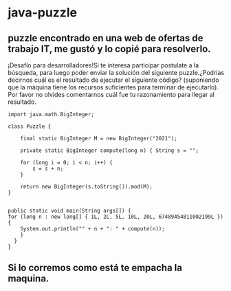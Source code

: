 # java-puzzle

## puzzle encontrado en una web de ofertas de trabajo IT, me gustó y lo copié para resolverlo.

¡Desafío para desarrolladores!Si te interesa participar postulate a la búsqueda, para luego poder enviar la solución del siguiente puzzle.¿Podrías decirnos cuál es el resultado de ejecutar el siguiente código? (suponiendo que la máquina tiene los recursos suficientes para terminar de ejecutarlo). Por favor no olvides comentarnos cuál fue tu razonamiento para llegar al resultado.

    import java.math.BigInteger;

    class Puzzle { 

        final static BigInteger M = new BigInteger("2021");

        private static BigInteger compute(long n) { String s = "";

        for (long i = 0; i < n; i++) { 
            s = s + n;
        } 

        return new BigInteger(s.toString()).mod(M); 
    } 

    
    public static void main(String args[]) { 
    for (long n : new long[] { 1L, 2L, 5L, 10L, 20L, 67489454811002199L }) { 
        System.out.println("" + n + ": " + compute(n)); 
        } 
      }
    }

## Si lo corremos como está te empacha la maquina.
